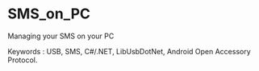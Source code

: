 # SMS_on_PC
Managing your SMS on your PC

Keywords : USB, SMS, C#/.NET, LibUsbDotNet, Android Open Accessory Protocol.
